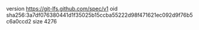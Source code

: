 version https://git-lfs.github.com/spec/v1
oid sha256:3a7df076380441d1f35025b15ccba55222d98f471621ec092d9f76b5c6a0ccd2
size 4276
